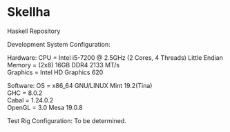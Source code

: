 # Skellha
Haskell Repository

Development System Configuration:

Hardware:
CPU      = Intel i5-7200 @ 2.5GHz (2 Cores, 4 Threads) Little Endian\
Memory   = (2x8) 16GB DDR4 2133 MT/s\
Graphics = Intel HD Graphics 620

Software:
OS        = x86_64 GNU/LINUX Mint 19.2(Tina)\
GHC       = 8.0.2\
Cabal     = 1.24.0.2\
OpenGL    = 3.0 Mesa 19.0.8

Test Rig Configuration:
To be determined.
